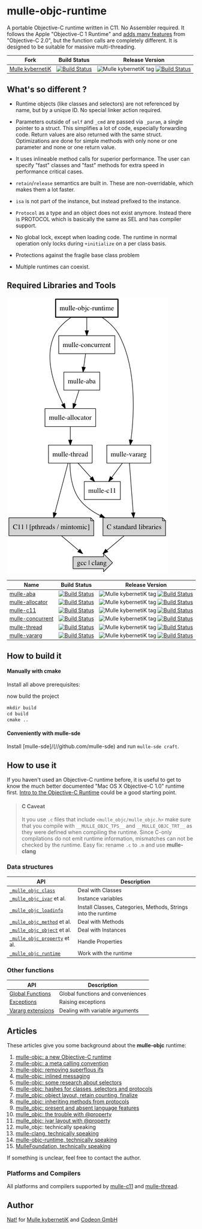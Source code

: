 # mulle-objc-runtime

A portable Objective-C runtime written in C11. No Assembler required.
It follows the Apple "Objective-C 1 Runtime" and
[adds many features](//www.mulle-kybernetik.com/weblog/2015/mulle_objc_present_and_absent.html)
from "Objective-C 2.0", but the function calls are completely different.
It is designed to be suitable for massive multi-threading.

Fork      |  Build Status | Release Version
----------|---------------|-----------------------------------
[Mulle kybernetiK](https://github.com/mulle-objc/mulle-objc/tree/release) | [![Build Status](https://travis-ci.org/mulle-objc/mulle-objc.svg)](https://travis-ci.org/mulle-objc/mulle-objc) | ![Mulle kybernetiK tag](https://img.shields.io/github/tag/mulle-objc/mulle-objc.svg) [![Build Status](https://travis-ci.org/mulle-objc/mulle-objc.svg?branch=release)](https://travis-ci.org/mulle-objc/mulle-objc)


## What's so different ?

* Runtime objects (like classes and selectors) are not referenced by name, but
by a unique ID. No special linker action required.

* Parameters outside of `self` and `_cmd` are passed via `_param`, a single
pointer to a struct. This simplifies a lot of code, especially forwarding code.
Return values are also returned with the same struct. Optimizations are done for
simple methods with only none or one parameter and none or one return value.

* It uses inlineable method calls for superior performance. The user can
specify "fast" classes and "fast" methods for extra speed in performance
critical cases.

* `retain`/`release` semantics are built in. These are non-overridable, which
makes them a lot faster.

* `isa` is not part of the instance, but instead prefixed to the instance.

* `Protocol` as a type and an object does not exist anymore. Instead there is
PROTOCOL which is basically the same as SEL and has compiler support.

* No global lock, except when loading code. The runtime in normal operation
only locks during `+initialize` on a per class basis.

* Protections against the fragile base class problem

* Multiple runtimes can coexist.

## Required Libraries and Tools

![Libraries and Tools](https://raw.githubusercontent.com/mulle-objc/mulle-objc-runtime/release/dox/mulle-objc-runtime-dependencies.png)

  Name         | Build Status | Release Version
---------------|--------------|---------------------------------
[mulle-aba](//github.com/mulle-c/mulle-aba) | [![Build Status](https://travis-ci.org/mulle-c/mulle-aba.svg?branch=release)](https://travis-ci.org/mulle-c/mulle-aba) | ![Mulle kybernetiK tag](https://img.shields.io/github/tag/mulle-c/mulle-aba.svg) [![Build Status](https://travis-ci.org/mulle-c/mulle-aba.svg?branch=release)](https://travis-ci.org/mulle-c/mulle-aba)
[mulle-allocator](//github.com/mulle-c/mulle-allocator) | [![Build Status](https://travis-ci.org/mulle-c/mulle-allocator.svg?branch=release)](https://travis-ci.org/mulle-c/mulle-allocator) | ![Mulle kybernetiK tag](https://img.shields.io/github/tag/mulle-c/mulle-allocator.svg) [![Build Status](https://travis-ci.org/mulle-c/mulle-allocator.svg?branch=release)](https://travis-ci.org/mulle-c/mulle-allocator)
[mulle-c11](//github.com/mulle-c/mulle-c11) | [![Build Status](https://travis-ci.org/mulle-c/mulle-c11.svg?branch=release)](https://travis-ci.org/mulle-c/mulle-c11) | ![Mulle kybernetiK tag](https://img.shields.io/github/tag/mulle-c/mulle-c11.svg) [![Build Status](https://travis-ci.org/mulle-c/mulle-c11.svg?branch=release)](https://travis-ci.org/mulle-c/mulle-c11)
[mulle-concurrent](//github.com/mulle-c/mulle-concurrent) | [![Build Status](https://travis-ci.org/mulle-c/mulle-concurrent.svg?branch=release)](https://travis-ci.org/mulle-c/mulle-concurrent) | ![Mulle kybernetiK tag](https://img.shields.io/github/tag/mulle-c/mulle-concurrent.svg) [![Build Status](https://travis-ci.org/mulle-c/mulle-concurrent.svg?branch=release)](https://travis-ci.org/mulle-c/mulle-concurrent)
[mulle-thread](//github.com/mulle-c/mulle-thread) | [![Build Status](https://travis-ci.org/mulle-c/mulle-thread.svg?branch=release)](https://travis-ci.org/mulle-c/mulle-thread) | ![Mulle kybernetiK tag](https://img.shields.io/github/tag/mulle-c/mulle-thread.svg) [![Build Status](https://travis-ci.org/mulle-c/mulle-thread.svg?branch=release)](https://travis-ci.org/mulle-c/mulle-thread)
[mulle-vararg](//github.com/mulle-c/mulle-vararg) | [![Build Status](https://travis-ci.org/mulle-c/mulle-vararg.svg?branch=release)](https://travis-ci.org/mulle-c/mulle-vararg) | ![Mulle kybernetiK tag](https://img.shields.io/github/tag/mulle-c/mulle-vararg.svg) [![Build Status](https://travis-ci.org/mulle-c/mulle-vararg.svg?branch=release)](https://travis-ci.org/mulle-c/mulle-vararg)


## How to build it

#### Manually with cmake

Install all above prerequisites:

now build the project

```
mkdir build
cd build
cmake ..
```

#### Conveniently with mulle-sde

Install [mulle-sde]/(//github.com/mulle-sde) and run `mulle-sde craft`.


## How to use it

If you haven't used an Objective-C runtime before, it is useful to get to know
the much better documented "Mac OS X Objective-C 1.0" runtime first.
[Intro to the Objective-C Runtime](//mikeash.com/pyblog/friday-qa-2009-03-13-intro-to-the-objective-c-runtime.html)
could be a good starting point.


> #### C Caveat
>
> It you use `.c` files that include `<mulle_objc/mulle_objc.h>` make sure
> that you compile with `__MULLE_OBJC_TPS__` and `__MULLE_OBJC_TRT__` as
> they were defined when compiling the runtime. Since C-only compilations do
> not emit runtime information, mismatches can not be checked by the runtime.
> Easy fix: rename `.c` to `.m` and use **mulle-clang**


### Data structures

API                                                  | Description
-----------------------------------------------------|-----------------------------------
[`_mulle_objc_class`](dox/API_CLASS.md)              | Deal with Classes
[`_mulle_objc_ivar`](dox/API_IVAR.md) et al.         | Instance variables
[`_mulle_objc_loadinfo`](dox/API_LOADINFO.md)        | Install Classes, Categories, Methods, Strings into the runtime
[`_mulle_objc_method`](dox/API_METHOD.md)  et al.    | Deal with Methods
[`_mulle_objc_object`](dox/API_OBJECT.md)  et al.    | Deal with Instances
[`_mulle_objc_property`](dox/API_PROPERTY.md) et al. | Handle Properties
[`_mulle_objc_runtime`](dox/API_RUNTIME.md)          | Work with the runtime


### Other functions

API                                   | Description
--------------------------------------|-----------------------------------
[Global Functions](dox/API_GLOBAL.md) | Global functions  and conveniences
[Exceptions](dox/API_EXCEPTION.md)    | Raising exceptions
[Vararg extensions](dox/API_VARARG.md)| Dealing with variable arguments


## Articles

These articles give you some background about the **mulle-objc** runtime:

1. [mulle-objc: a new Objective-C runtime](//www.mulle-kybernetik.com/weblog/2015/mulle_objc_a_new_objective_c_.html)
2. [mulle-objc: a meta calling convention](//www.mulle-kybernetik.com/weblog/2015/mulle_objc_meta_call_convention.html)
3. [mulle-objc: removing superflous ifs](//www.mulle-kybernetik.com/weblog/2015/mulle_objc_the_superflous_if.html)
3. [mulle-objc: inlined messaging](//www.mulle-kybernetik.com/weblog/2015/mulle_objc_inlined_messaging.html)
4. [mulle-objc: some research about selectors](//www.mulle-kybernetik.com/weblog/2015/mulle_objc_selector_statistics.html)
5. [mulle-objc: hashes for classes, selectors and protocols](//www.mulle-kybernetik.com/weblog/2015/mulle_objc_selectors_are_hashes.html)
6. [mulle_objc: object layout, retain counting, finalize](//www.mulle-kybernetik.com/weblog/2015/mulle_objc_finalize_makes_a_comeback.html)
7. [mulle_objc: inheriting methods from protocols](//www.mulle-kybernetik.com/weblog/2015/mulle_objc_inheriting_from_protocols.html)
8. [mulle_objc: present and absent language features](//www.mulle-kybernetik.com/weblog/2015/mulle_objc_present_and_absent.html)
9. [mulle_objc: the trouble with @property](//www.mulle-kybernetik.com/weblog/2016/mulle_objc_property_trouble.html)
10. [mulle_objc: ivar layout with @property](//www.mulle-kybernetik.com/weblog/2016/mulle_objc_ivar_layout.html)
11. mulle_objc: technically speaking
   1. [mulle-clang, technically speaking](//www.mulle-kybernetik.com/weblog/2016/mulle_objc_clang_technically.html)
   2. [mulle-objc-runtime, technically speaking](//www.mulle-kybernetik.com/weblog/2016/mulle_objc_runtime_technically.html)
   3. [MulleFoundation, technically speaking](//www.mulle-kybernetik.com/weblog/2016/mulle_objc_foundation_technically.html)

If something is unclear, feel free to contact the author.


### Platforms and Compilers

All platforms and compilers supported by
[mulle-c11](//github.com/mulle-nat/mulle-c11/) and
[mulle-thread](//github.com/mulle-nat/mulle-thread/).


## Author

[Nat!](//www.mulle-kybernetik.com/weblog) for
[Mulle kybernetiK](//www.mulle-kybernetik.com) and
[Codeon GmbH](//www.codeon.de)

